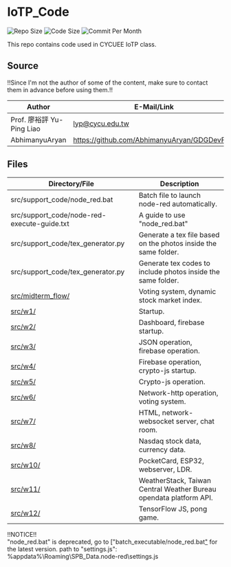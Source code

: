 # IoTP_Code

![Repo Size](https://img.shields.io/github/repo-size/belongtothenight/IoTP_Code) ![Code Size](https://img.shields.io/github/languages/code-size/belongtothenight/IoTP_Code) ![Commit Per Month](https://img.shields.io/github/commit-activity/m/belongtothenight/IoTP_Code)

This repo contains code used in CYCUEE IoTP class.<br>

## Source

!!Since I'm not the author of some of the content, make sure to contact them in advance before using them.!!<br>

| Author                    | E-Mail/Link                                    | Files                                                            |
| ------------------------- | ---------------------------------------------- | ---------------------------------------------------------------- |
| Prof. 廖裕評 Yu-Ping Liao | lyp@cycu.edu.tw                                | All the pdf files with mandarin content + html files in src/w12/ |
| AbhimanyuAryan            | <https://github.com/AbhimanyuAryan/GDGDevFest> | src/w12/ex11_7_pong_game.js                                      |

## Files

| Directory/File                                                                                | Description                                                        |
| --------------------------------------------------------------------------------------------- | ------------------------------------------------------------------ |
| src/support_code/node_red.bat                                                                 | Batch file to launch node-red automatically.                       |
| src/support_code/node-red-execute-guide.txt                                                   | A guide to use "node_red.bat"                                      |
| src/support_code/tex_generator.py                                                             | Generate a tex file based on the photos inside the same folder.    |
| src/support_code/tex_generator.py                                                             | Generate tex codes to include photos inside the same folder.       |
| [src/midterm_flow/](https://github.com/belongtothenight/IoTP_Code/tree/main/src/midterm_flow) | Voting system, dynamic stock market index.                         |
| [src/w1/](https://github.com/belongtothenight/IoTP_Code/tree/main/src/w1)                     | Startup.                                                           |
| [src/w2/](https://github.com/belongtothenight/IoTP_Code/tree/main/src/w2)                     | Dashboard, firebase startup.                                       |
| [src/w3/](https://github.com/belongtothenight/IoTP_Code/tree/main/src/w3)                     | JSON operation, firebase operation.                                |
| [src/w4/](https://github.com/belongtothenight/IoTP_Code/tree/main/src/w4)                     | Firebase operation, crypto-js startup.                             |
| [src/w5/](https://github.com/belongtothenight/IoTP_Code/tree/main/src/w5)                     | Crypto-js operation.                                               |
| [src/w6/](https://github.com/belongtothenight/IoTP_Code/tree/main/src/w6)                     | Network-http operation, voting system.                             |
| [src/w7/](https://github.com/belongtothenight/IoTP_Code/tree/main/src/w7)                     | HTML, network-websocket server, chat room.                         |
| [src/w8/](https://github.com/belongtothenight/IoTP_Code/tree/main/src/w8)                     | Nasdaq stock data, currency data.                                  |
| [src/w10/](https://github.com/belongtothenight/IoTP_Code/tree/main/src/w10)                   | PocketCard, ESP32, webserver, LDR.                                 |
| [src/w11/](https://github.com/belongtothenight/IoTP_Code/tree/main/src/w11)                   | WeatherStack, Taiwan Central Weather Bureau opendata platform API. |
| [src/w12/](https://github.com/belongtothenight/IoTP_Code/tree/main/src/w12)                   | TensorFlow JS, pong game.                                          |

!!NOTICE!!<br>
"node_red.bat" is deprecated, go to ["batch_executable/node_red.bat["](https://github.com/belongtothenight/batch_executable/blob/main/src/node_red.bat) for the latest version.
path to "settings.js": %appdata%\Roaming\SPB_Data\.node-red\settings.js

